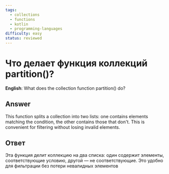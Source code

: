 ```yaml
---
tags:
  - collections
  - functions
  - kotlin
  - programming-languages
difficulty: easy
status: reviewed
---
```


# Что делает функция коллекций partition()?

**English**: What does the collection function partition() do?

## Answer

This function splits a collection into two lists: one contains elements matching the condition, the other contains those that don't. This is convenient for filtering without losing invalid elements.

## Ответ

Эта функция делит коллекцию на два списка: один содержит элементы, соответствующие условию, другой — не соответствующие. Это удобно для фильтрации без потери невалидных элементов

